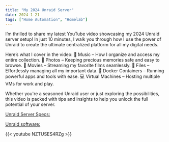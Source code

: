 ```yaml
---
title: "My 2024 Unraid Server"
date: 2024-1-21
tags: ["Home Automation", "Homelab"]
---
```



I’m thrilled to share my latest YouTube video showcasing my 2024 Unraid server setup! In just 10 minutes, I walk you through how I use the power of Unraid to create the ultimate centralized platform for all my digital needs.

Here’s what I cover in the video:
🎵 Music – How I organize and access my entire collection.
📸 Photos – Keeping precious memories safe and easy to browse.
🎥 Movies – Streaming my favorite films seamlessly.
📁 Files – Effortlessly managing all my important data.
🐳 Docker Containers – Running powerful apps and tools with ease.
💻 Virtual Machines – Hosting multiple VMs for work and play.

Whether you're a seasoned Unraid user or just exploring the possibilities, this video is packed with tips and insights to help you unlock the full potential of your server.

[Unraid Server Specs:](https://pcpartpicker.com/user/gogorichie/saved/Wrnz6h)

[Unraid software:](https://unraid.net/pricing?via=fbb210)

{{< youtube NZTUSES4RZg >}}